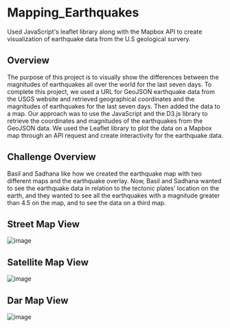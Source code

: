 # Mapping_Earthquakes
Used JavaScript's leaflet library along with the Mapbox API to create visualization of earthquake data from the U.S geological survery.

## Overview
The purpose of this project is to visually show the differences between the magnitudes of earthquakes all over the world for the last seven days. To complete this project, we used a URL for GeoJSON earthquake data from the USGS website and retrieved geographical coordinates and the magnitudes of earthquakes for the last seven days. Then added the data to a map. Our approach was to use the JavaScript and the D3.js library to retrieve the coordinates and magnitudes of the earthquakes from the GeoJSON data. We used the Leaflet library to plot the data on a Mapbox map through an API request and create interactivity for the earthquake data.

## Challenge Overview
Basil and Sadhana like how we created the earthquake map with two different maps and the earthquake overlay. Now, Basil and Sadhana wanted to see the earthquake data in relation to the tectonic plates’ location on the earth, and they wanted to see all the earthquakes with a magnitude greater than 4.5 on the map, and to see the data on a third map.


## Street Map View

![image](https://user-images.githubusercontent.com/78935551/120129755-8b37ad80-c192-11eb-999e-9215ae9b9253.png)

## Satellite Map View

![image](https://user-images.githubusercontent.com/78935551/120129820-b4583e00-c192-11eb-964f-7fe36643cfb2.png)

## Dar Map View

![image](https://user-images.githubusercontent.com/78935551/120129918-eec1db00-c192-11eb-91be-29fead13aa16.png)




